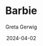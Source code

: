 ---
title: Barbie
subtitle: Greta Gerwig
year: 2023
image: ./images/barbie.jpg
link: https://www.themoviedb.org/movie/346698-barbie
date: 2024-04-02
type: movie
tags: [{name: "best of 2023", rank: 1}]
---